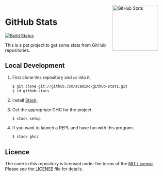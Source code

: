 <a href="https://www.haskell.org">
  <img src="https://cdn2.iconfinder.com/data/icons/social-aquiocons/512/Aquicon-Github.png"
       alt="GitHub Stats"
       align="right"
       width="150" />
</a>

# GitHub Stats
[![Build Status](https://travis-ci.org/acamino/github-stats.svg?branch=master)](https://travis-ci.org/acamino/github-stats)

This is a pet project to get some stats from GitHub repositories.

## Local Development

1. First clone this repository and `cd` into it.

   ```bash
   $ git clone git://github.com/acamino/github-stats.git
   $ cd github-stats
   ```

1. Install [Stack](https://docs.haskellstack.org/en/stable/README/).

1. Get the appropriate GHC for the project.

   ```bash
   $ stack setup
   ```

1. If you want to launch a REPL and have fun with this program.

   ```bash
   $ stack ghci
   ```

## Licence

The code in this repository is licensed under the terms of the
[MIT License](http://www.opensource.org/licenses/mit-license.html).
Please see the [LICENSE](LICENSE) file for details.
